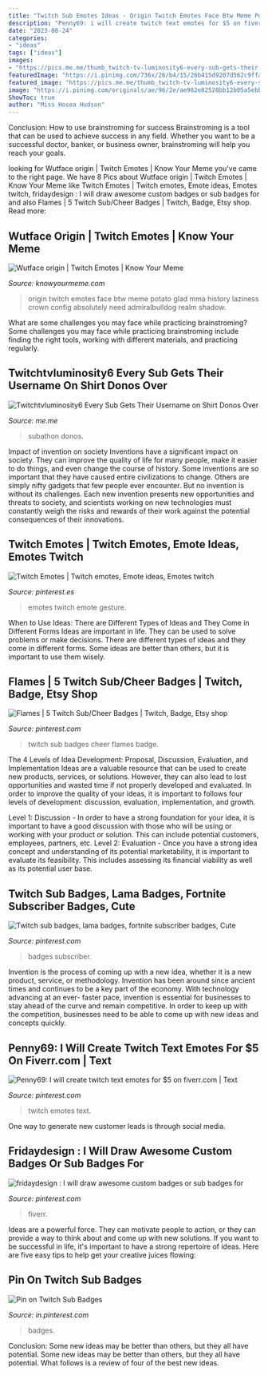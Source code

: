 ```yaml
---
title: "Twitch Sub Emotes Ideas - Origin Twitch Emotes Face Btw Meme Potato Glad Mma History Laziness Crown Config Absolutely Need Admiralbulldog Realm Shadow"
description: "Penny69: i will create twitch text emotes for $5 on fiverr.com"
date: "2023-08-24"
categories:
- "ideas"
tags: ["ideas"]
images:
- "https://pics.me.me/thumb_twitch-tv-luminosity6-every-sub-gets-their-username-on-shirt-donos-over-58841477.png"
featuredImage: "https://i.pinimg.com/736x/26/b4/15/26b415d9207d562c9ffa343a62d233ce.jpg"
featured_image: "https://pics.me.me/thumb_twitch-tv-luminosity6-every-sub-gets-their-username-on-shirt-donos-over-58841477.png"
image: "https://i.pinimg.com/originals/ae/96/2e/ae962e82520bb12b05a5ebbc4f21eddd.jpg"
ShowToc: true
author: "Miss Hosea Hudson"
---
```



Conclusion: How to use brainstroming for success
Brainstroming is a tool that can be used to achieve success in any field. Whether you want to be a successful doctor, banker, or business owner, brainstroming will help you reach your goals.

	

		
looking for Wutface origin | Twitch Emotes | Know Your Meme you've came to the right page. We have 8 Pics about Wutface origin | Twitch Emotes | Know Your Meme like Twitch Emotes | Twitch emotes, Emote ideas, Emotes twitch, fridaydesign : I will draw awesome custom badges or sub badges for and also Flames | 5 Twitch Sub/Cheer Badges | Twitch, Badge, Etsy shop. Read more:
		
    
## Wutface Origin | Twitch Emotes | Know Your Meme

<img loading=lazy src="https://i.kym-cdn.com/photos/images/facebook/001/248/320/186.jpg_large" onerror="this.onerror=null;this.src='https://tse1.mm.bing.net/th?id=OIP.5yyWuAKFRlxCfe3KpQaE3wHaDt&amp;pid=15.1';" alt="Wutface origin | Twitch Emotes | Know Your Meme">

_Source: knowyourmeme.com_

>origin twitch emotes face btw meme potato glad mma history laziness crown config absolutely need admiralbulldog realm shadow. 

	

What are some challenges you may face while practicing brainstroming?
Some challenges you may face while practicing brainstroming include finding the right tools, working with different materials, and practicing regularly.

    
## Twitchtvluminosity6 Every Sub Gets Their Username On Shirt Donos Over

<img loading=lazy src="https://pics.me.me/thumb_twitch-tv-luminosity6-every-sub-gets-their-username-on-shirt-donos-over-58841477.png" onerror="this.onerror=null;this.src='https://tse1.mm.bing.net/th?id=OIP.bppVCm81sA_pFZXFoflzaAAAAA&amp;pid=15.1';" alt="Twitchtvluminosity6 Every Sub Gets Their Username on Shirt Donos Over">

_Source: me.me_

>subathon donos. 

	

Impact of invention on society
Inventions have a significant impact on society. They can improve the quality of life for many people, make it easier to do things, and even change the course of history. Some inventions are so important that they have caused entire civilizations to change. Others are simply nifty gadgets that few people ever encounter. But no invention is without its challenges. Each new invention presents new opportunities and threats to society, and scientists working on new technologies must constantly weigh the risks and rewards of their work against the potential consequences of their innovations.

    
## Twitch Emotes | Twitch Emotes, Emote Ideas, Emotes Twitch

<img loading=lazy src="https://i.pinimg.com/736x/56/c9/8d/56c98dc87c758b137497d3431dda26e3.jpg" onerror="this.onerror=null;this.src='https://tse2.mm.bing.net/th?id=OIP.AEeG-bx7rFWLzub3gbosCgHaFj&amp;pid=15.1';" alt="Twitch Emotes | Twitch emotes, Emote ideas, Emotes twitch">

_Source: pinterest.es_

>emotes twitch emote gesture. 

	

When to Use Ideas: There are Different Types of Ideas and They Come in Different Forms
Ideas are important in life. They can be used to solve problems or make decisions. There are different types of ideas and they come in different forms. Some ideas are better than others, but it is important to use them wisely.

    
## Flames | 5 Twitch Sub/Cheer Badges | Twitch, Badge, Etsy Shop

<img loading=lazy src="https://i.pinimg.com/originals/ae/96/2e/ae962e82520bb12b05a5ebbc4f21eddd.jpg" onerror="this.onerror=null;this.src='https://tse2.mm.bing.net/th?id=OIP.1p30zbyHuO9tKZoxuY7KrQHaF7&amp;pid=15.1';" alt="Flames | 5 Twitch Sub/Cheer Badges | Twitch, Badge, Etsy shop">

_Source: pinterest.com_

>twitch sub badges cheer flames badge. 

	

The 4 Levels of Idea Development: Proposal, Discussion, Evaluation, and Implementation
Ideas are a valuable resource that can be used to create new products, services, or solutions. However, they can also lead to lost opportunities and wasted time if not properly developed and evaluated.
In order to improve the quality of your ideas, it is important to follows four levels of development: discussion, evaluation, implementation, and growth.

Level 1: Discussion - In order to have a strong foundation for your idea, it is important to have a good discussion with those who will be using or working with your product or solution. This can include potential customers, employees, partners, etc. Level 2: Evaluation - Once you have a strong idea concept and understanding of its potential marketability, it is important to evaluate its feasibility. This includes assessing its financial viability as well as its potential user base.

    
## Twitch Sub Badges, Lama Badges, Fortnite Subscriber Badges, Cute

<img loading=lazy src="https://i.pinimg.com/736x/a8/35/cd/a835cda894bfcddfbed2774025485e64.jpg" onerror="this.onerror=null;this.src='https://tse2.mm.bing.net/th?id=OIP.h0h3C1yx08idaCBcFKFTbAHaHa&amp;pid=15.1';" alt="Twitch sub badges, lama badges, fortnite subscriber badges, Cute">

_Source: pinterest.com_

>badges subscriber. 

	

Invention is the process of coming up with a new idea, whether it is a new product, service, or methodology. Invention has been around since ancient times and continues to be a key part of the economy. With technology advancing at an ever- faster pace, invention is essential for businesses to stay ahead of the curve and remain competitive. In order to keep up with the competition, businesses need to be able to come up with new ideas and concepts quickly.

    
## Penny69: I Will Create Twitch Text Emotes For $5 On Fiverr.com | Text

<img loading=lazy src="https://i.pinimg.com/736x/24/57/48/245748b4930754cb645f1376900b072b.jpg" onerror="this.onerror=null;this.src='https://tse1.mm.bing.net/th?id=OIP.cOwTxv-UPZJs6flX3I--BAHaE_&amp;pid=15.1';" alt="Penny69: I will create twitch text emotes for $5 on fiverr.com | Text">

_Source: pinterest.com_

>twitch emotes text. 

	

One way to generate new customer leads is through social media.

    
## Fridaydesign : I Will Draw Awesome Custom Badges Or Sub Badges For

<img loading=lazy src="https://i.pinimg.com/736x/49/22/81/4922819e587df72cc76a353b79a2e788.jpg" onerror="this.onerror=null;this.src='https://tse4.mm.bing.net/th?id=OIP.aHOSisM968XJN2v8mOhMTAHaER&amp;pid=15.1';" alt="fridaydesign : I will draw awesome custom badges or sub badges for">

_Source: pinterest.com_

>fiverr. 

	

Ideas are a powerful force. They can motivate people to action, or they can provide a way to think about and come up with new solutions. If you want to be successful in life, it's important to have a strong repertoire of ideas. Here are five easy tips to help get your creative juices flowing: 

    
## Pin On Twitch Sub Badges

<img loading=lazy src="https://i.pinimg.com/736x/26/b4/15/26b415d9207d562c9ffa343a62d233ce.jpg" onerror="this.onerror=null;this.src='https://tse2.mm.bing.net/th?id=OIP.4gRkm4J9LTuOgy47jkNl4QHaER&amp;pid=15.1';" alt="Pin on Twitch Sub Badges">

_Source: in.pinterest.com_

>badges. 

	

Conclusion: Some new ideas may be better than others, but they all have potential.
Some new ideas may be better than others, but they all have potential. What follows is a review of four of the best new ideas.

